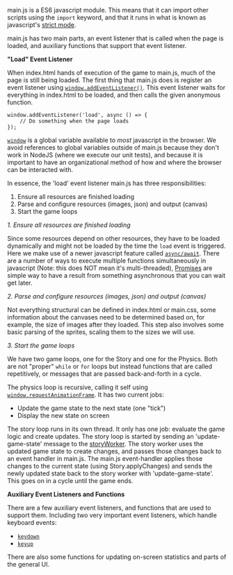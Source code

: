 <!-- # main.js -->

main.js is a ES6 javascript module. This means that it can import other scripts using the `import` keyword, and that it runs in what is known as javascript's [strict mode](https://developer.mozilla.org/en-US/docs/Web/JavaScript/Reference/Strict_mode).

main.js has two main parts, an event listener that is called when the page is loaded, and auxiliary functions that support that event listener.

**"Load" Event Listener**

When index.html hands of execution of the game to main.js, much of the page is still being loaded. The first thing that main.js does is register an event listener using [`window.addEventListener()`](https://developer.mozilla.org/en-US/docs/Web/API/EventTarget/addEventListener). This event listener waits for everything in index.html to be loaded, and then calls the given anonymous function.

    window.addEventListener('load', async () => {
        // Do something when the page loads
    });

[`window`](https://developer.mozilla.org/en-US/docs/Web/API/Window) is a global variable available to *most* javascript in the browser. We avoid references to global variables outside of main.js because they don't work in NodeJS (where we execute our unit tests), and because it is important to have an organizational method of how and where the browser can be interacted with.

In essence, the 'load' event listener main.js has three responsibilities:

1. Ensure all resources are finished loading
1. Parse and configure resources (images, json) and output (canvas)
1. Start the game loops

*1. Ensure all resources are finished loading*

Since some resources depend on other resources, they have to be loaded dynamically and might not be loaded by the time the `load` event is triggered. Here we make use of a newer javascript feature called [`async/await`](https://developer.mozilla.org/en-US/docs/Web/JavaScript/Reference/Statements/async_function). There are a number of ways to execute multiple functions simultaneously in javascript (Note: this does NOT mean it's multi-threaded), [Promises](https://developer.mozilla.org/en-US/docs/Web/JavaScript/Reference/Global_Objects/Promise) are simple way to have a result from something asynchronous that you can wait get later.

*2. Parse and configure resources (images, json) and output (canvas)*

Not everything structural can be defined in index.html or main.css, some information about the canvases need to be determined based on, for example, the size of images after they loaded. This step also involves some basic parsing of the sprites, scaling them to the sizes we will use.


*3. Start the game loops*

We have two game loops, one for the Story and one for the Physics. Both are not "proper" `while` or `for` loops but instead functions that are called repetitively, or messages that are passed back-and-forth in a cycle.

The physics loop is recursive, calling it self using [`window.requestAnimationFrame`](https://developer.mozilla.org/en-US/docs/Web/API/window/requestAnimationFrame). It has two current jobs:

- Update the game state to the next state (one "tick")
- Display the new state on screen

The story loop runs in its own thread. It only has one job: evaluate the game logic and create updates. 
The story loop is started by sending an 'update-game-state' message to the [storyWorker](https://developer.mozilla.org/en-US/docs/Web/API/Web_Workers_API/Using_web_workers).
The story worker uses the updated game state to create changes, and passes those changes back to an event handler in main.js. The main.js event-handler applies those changes to the current state (using Story.applyChanges) and sends the newly updated state back to the story worker with 'update-game-state'. This goes on in a cycle until the game ends.

**Auxiliary Event Listeners and Functions**

There are a few auxiliary event listeners, and functions that are used to support them. Including two very important event listeners, which handle keyboard events: 

- [`keydown`](https://developer.mozilla.org/en-US/docs/Web/API/Document/keydown_event)
- [`keyup`](https://developer.mozilla.org/en-US/docs/Web/API/Document/keyup_event)

There are also some functions for updating on-screen statistics and parts of the general UI.


